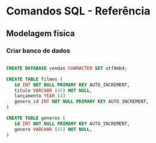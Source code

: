  # Comandos SQL - Referência
 <!-- ------------------------- -->
 ## Modelagem física

 ### Criar banco de dados

 ```sql

 CREATE DATABASE vendas CHARACTER SET utf8mb4;

 ```
 <!-- -------------- -->

 ```sql
 CREATE TABLE filmes (
    id INT NOT NULL PRIMARY KEY AUTO_INCREMENT,
    titulo VARCHAR (45) NOT NULL,
    lançamento YEAR (4)
    genero_id INT NOT NULL PRIMARY KEY AUTO_INCREMENT,
 )
 ```


 <!-- --- -->
 ```sql
 CREATE TABLE generos (
    id INT NOT NULL PRIMARY KEY AUTO_INCREMENT,
    genero VARCHAR (45) NOT NULL,
 )
 ```